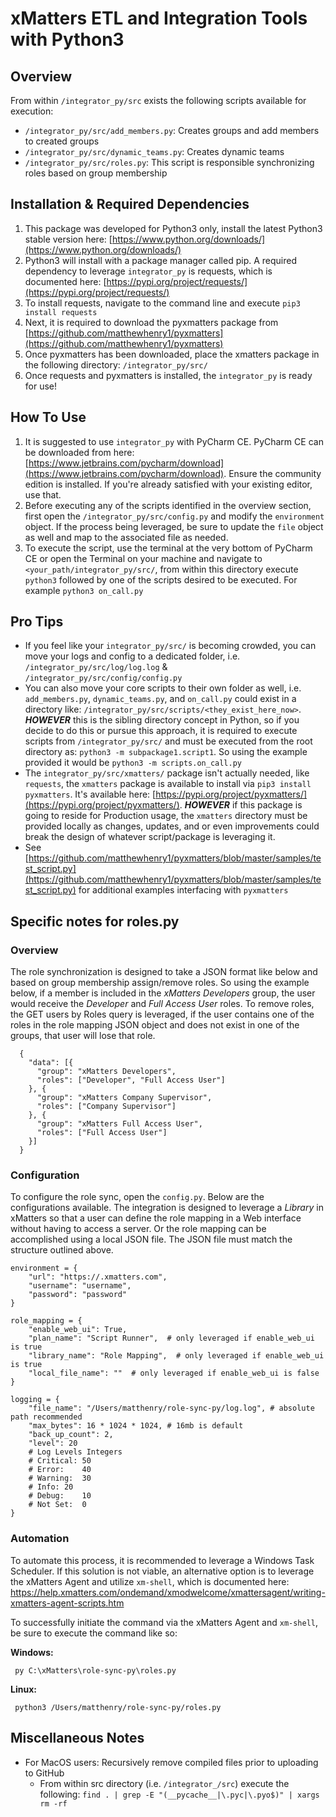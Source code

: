 # xMatters ETL and Integration Tools with Python3

## Overview
From within `/integrator_py/src` exists the following scripts available for execution:
* `/integrator_py/src/add_members.py`: Creates groups and add members to created groups
* `/integrator_py/src/dynamic_teams.py`: Creates dynamic teams
* `/integrator_py/src/roles.py`: This script is responsible synchronizing roles based on group membership

## Installation & Required Dependencies
1. This package was developed for Python3 only, install the latest Python3 stable version here: [https://www.python.org/downloads/](https://www.python.org/downloads/)
2. Python3 will install with a package manager called pip. A required dependency to leverage `integrator_py` is requests, which is documented here: [https://pypi.org/project/requests/](https://pypi.org/project/requests/)
3. To install requests, navigate to the command line and execute `pip3 install requests`
4. Next, it is required to download the pyxmatters package from [https://github.com/matthewhenry1/pyxmatters](https://github.com/matthewhenry1/pyxmatters)
5. Once pyxmatters has been downloaded, place the xmatters package in the following directory: `/integrator_py/src/`
5. Once requests and pyxmatters is installed, the `integrator_py` is ready for use!

## How To Use
1. It is suggested to use `integrator_py` with PyCharm CE. PyCharm CE can be downloaded from here: [https://www.jetbrains.com/pycharm/download](https://www.jetbrains.com/pycharm/download). Ensure the community edition is installed. If you're already satisfied with your existing editor, use that.
2. Before executing any of the scripts identified in the overview section, first open the `/integrator_py/src/config.py` and modify the `environment` object. If the process being leveraged, be sure to update the `file` object as well and map to the associated file as needed.
3. To execute the script, use the terminal at the very bottom of PyCharm CE or open the Terminal on your machine and navigate to `<your_path/integrator_py/src/`, from within this directory execute `python3` followed by one of the scripts desired to be executed. For example `python3 on_call.py`

## Pro Tips
* If you feel like your `integrator_py/src/` is becoming crowded, you can move your logs and config to a dedicated folder, i.e. `/integrator_py/src/log/log.log` & `/integrator_py/src/config/config.py`
* You can also move your core scripts to their own folder as well, i.e. `add_members.py`, `dynamic_teams.py`, and `on_call.py` could exist in a directory like: `/integrator_py/src/scripts/<they_exist_here_now>`. _**HOWEVER**_ this is the sibling directory concept in Python, so if you decide to do this or pursue this approach, it is required to execute scripts from `/integrator_py/src/` and must be executed from the root directory as: `python3 -m subpackage1.script1`. So using the example provided it would be `python3 -m scripts.on_call.py` 
* The `integrator_py/src/xmatters/` package isn't actually needed, like `requests`, the `xmatters` package is available to install via `pip3 install pyxmatters`. It's available here: [https://pypi.org/project/pyxmatters/](https://pypi.org/project/pyxmatters/). _**HOWEVER**_ if this package is going to reside for Production usage, the `xmatters` directory must be provided locally as changes, updates, and or even improvements could break the design of whatever script/package is leveraging it.
* See [https://github.com/matthewhenry1/pyxmatters/blob/master/samples/test_script.py](https://github.com/matthewhenry1/pyxmatters/blob/master/samples/test_script.py) for additional examples interfacing with `pyxmatters`

## Specific notes for roles.py

### Overview
The role synchronization is designed to take a JSON format like below and based on group membership assign/remove roles. So using the example below, if a member is included in the _xMatters Developers_ group, the user would receive the _Developer_ and _Full Access User_ roles. To remove roles, the GET users by Roles query is leveraged, if the user contains one of the roles in the role mapping JSON object and does not exist in one of the groups, that user will lose that role.
```
  {
    "data": [{
      "group": "xMatters Developers",
      "roles": ["Developer", "Full Access User"]
    }, {
      "group": "xMatters Company Supervisor",
      "roles": ["Company Supervisor"]
    }, {
      "group": "xMatters Full Access User",
      "roles": ["Full Access User"]
    }]
  }
```

### Configuration
To configure the role sync, open the `config.py`. Below are the configurations available. The integration is designed to leverage a _Library_ in xMatters so that a user can define the role mapping in a Web interface without having to access a server. Or the role mapping can be accomplished using a local JSON file. The JSON file must match the structure outlined above.
```
environment = {
    "url": "https://.xmatters.com",
    "username": "username",
    "password": "password"
}

role_mapping = {
    "enable_web_ui": True,
    "plan_name": "Script Runner",  # only leveraged if enable_web_ui is true
    "library_name": "Role Mapping",  # only leveraged if enable_web_ui is true
    "local_file_name": ""  # only leveraged if enable_web_ui is false
}

logging = {
    "file_name": "/Users/matthenry/role-sync-py/log.log", # absolute path recommended
    "max_bytes": 16 * 1024 * 1024, # 16mb is default
    "back_up_count": 2,
    "level": 20
    # Log Levels Integers
    # Critical: 50
    # Error:	40
    # Warning:	30
    # Info:	20
    # Debug:	10
    # Not Set:	0
}

```

### Automation
To automate this process, it is recommended to leverage a Windows Task Scheduler. If this solution is not viable, an alternative option is to leverage the xMatters Agent and utilize `xm-shell`, which is documented here: https://help.xmatters.com/ondemand/xmodwelcome/xmattersagent/writing-xmatters-agent-scripts.htm

To successfully initiate the command via the xMatters Agent and `xm-shell`, be sure to execute the command like so:

**Windows:**
```
 py C:\xMatters\role-sync-py\roles.py
```

**Linux:**
```
 python3 /Users/matthenry/role-sync-py/roles.py
```

## Miscellaneous Notes
* For MacOS users: Recursively remove compiled files prior to uploading to GitHub
    * From within src directory (i.e. `/integrator_/src`) execute the following: `find . | grep -E "(__pycache__|\.pyc|\.pyo$)" | xargs rm -rf`
